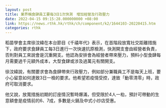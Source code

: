```yaml
---
layout: post
title: 業界稱食肆員工要每3日1次快測　增加經營及行政壓力
date: 2022-04-15 09:15:28.000000000 +08:00
link: https://news.rthk.hk/rthk/ch/component/k2/1644103-20220415.htm
categories: rthk
---
```


稻苗學會主席徐汶緯在本台節目《千禧年代》表示，在首階段放寬社交距離措施下，政府要求食肆員工每3日進行一次快速抗原檢測，快測開支會由經營者負責，否則對員工來說會是沉重開支。他認為安排會為經營者帶來壓力，預料小型食肆每月需要過千元額外成本，大型食肆或涉及過萬元有關開支。

徐汶緯說，有關要求會為食肆帶來行政壓力，例如部分兼職員工不是每天上班，要小心留意如何達致3日一檢的要求。他希望若疫情受控，達致「動零清零」時，政府可取消要求。

他又說，放寬措施初期的訂座情況暫時爆滿，但受限於4人一枱，預計可帶動的生意額會是疫情前的6、7成，多數是火鍋及中式小炒店受惠。
